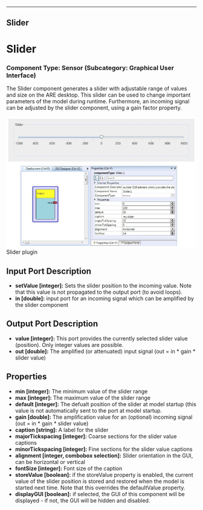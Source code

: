   
---
Slider
---

# Slider

### Component Type: Sensor (Subcategory: Graphical User Interface)

The Slider component generates a slider with adjustable range of values and size on the ARE desktop. This slider can be used to change important parameters of the model during runtime. Furthermore, an incoming signal can be adjusted by the slider component, using a gain factor property.

![Screenshot: Slider plugin](img/Slider.jpg "Screenshot: Slider plugin")  
Slider plugin

## Input Port Description

*   **setValue \[integer\]:** Sets the slider position to the incoming value. Note that this value is not propagated to the output port (to avoid loops).
*   **in \[double\]:** input port for an incoming signal which can be amplified by the slider component

## Output Port Description

*   **value \[integer\]:** This port provides the currently selected slider value (position). Only integer values are possible.
*   **out \[double\]:** The amplified (or attenuated) input signal (out = in \* gain \* slider value)

## Properties

*   **min \[integer\]:** The minimum value of the slider range
*   **max \[integer\]:** The maximum value of the slider range
*   **default \[integer\]:** The defualt position of the slider at model startup (this value is not automatically sent to the port at model startup.
*   **gain \[double\]:** The amplification value for an (optional) incoming signal (out = in \* gain \* slider value)
*   **caption \[string\]:** A label for the slider
*   **majorTickspacing \[integer\]:** Coarse sections for the slider value captions
*   **minorTickspacing \[integer\]:** Fine sections for the slider value captions
*   **alignment \[integer, combobox selection\]:** Slider orientation in the GUI, can be horizontal or vertical
*   **fontSize \[integer\]:** Font size of the caption
*   **storeValue \[boolean\]:** if the storeValue property is enabled, the current value of the slider position is stored and restored when the model is started next time. Note that this overrides the defaultValue property.
*   **displayGUI \[boolean\]:** if selected, the GUI of this component will be displayed - if not, the GUI will be hidden and disabled.